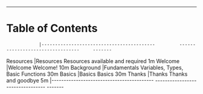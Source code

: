 ----

# Table of Contents

<div id="toc" class="important">

<!-- Note: This is a special file that determines the order of the chapters                  -->
<!--       The lefthand column refers to the filename of the chapter in 'resources/markdown' -->
<!--       This column is removed before the markdown is processed for the table of contents -->
<!--       ';' is a comment                                                                  -->

                |------------------------------------------         ---------------------------------     -------
Resources       |[Resources](#required-resources)                   Resources available and required      1m
Welcome         |[Welcome](#welcome)                                Welcome!                              10m
Background      |[Fundamentals](#fundamentals)                      Variables, Types, Basic Functions     30m
Basics          |[Basics](#basics)                                  Basics                                30m
Thanks          |[Thanks](#thanks)                                  Thanks and goodbye                    5m
                |------------------------------------------         ---------------------------------     -------
</div>
